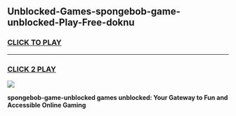 
## Unblocked-Games-spongebob-game-unblocked-Play-Free-doknu
<h3>
<a href="https://premium76.site?title=spongebob-game-unblocked&ref=23A">CLICK TO PLAY</a></h3>
<hr>

<h3>
<a href="https://premium76.site?title=spongebob-game-unblocked&ref=23A">CLICK 2 PLAY</a>
  
</h3>

<a href="https://premium76.site?title=spongebob-game-unblocked&ref=23A"><img src="https://clearcache.store/games.png"></a>


**spongebob-game-unblocked games unblocked: Your Gateway to Fun and Accessible Online Gaming**
